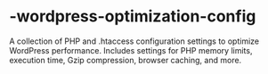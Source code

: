 # -wordpress-optimization-config
A collection of PHP and .htaccess configuration settings to optimize WordPress performance. Includes settings for PHP memory limits, execution time, Gzip compression, browser caching, and more.
